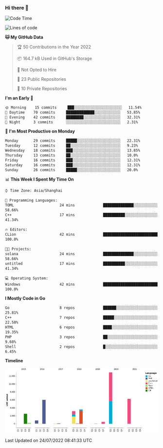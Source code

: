 ### Hi there 👋

<!--
**pinelliar/pinelliar** is a ✨ _special_ ✨ repository because its `README.md` (this file) appears on your GitHub profile.

Here are some ideas to get you started:

- 🔭 I’m currently working on ...
- 🌱 I’m currently learning ...
- 👯 I’m looking to collaborate on ...
- 🤔 I’m looking for help with ...
- 💬 Ask me about ...
- 📫 How to reach me: ...
- 😄 Pronouns: ...
- ⚡ Fun fact: ...
-->

<!--START_SECTION:waka-->
![Code Time](http://img.shields.io/badge/Code%20Time-0%20secs-blue)

![Lines of code](https://img.shields.io/badge/From%20Hello%20World%20I%27ve%20Written-36%20Thousand%20lines%20of%20code-blue)

**🐱 My GitHub Data** 

> 🏆 50 Contributions in the Year 2022
 > 
> 📦 164.7 kB Used in GitHub's Storage 
 > 
> 🚫 Not Opted to Hire
 > 
> 📜 23 Public Repositories 
 > 
> 🔑 10 Private Repositories  
 > 
**I'm an Early 🐤** 

```text
🌞 Morning    15 commits     ███░░░░░░░░░░░░░░░░░░░░░░   11.54% 
🌆 Daytime    70 commits     █████████████░░░░░░░░░░░░   53.85% 
🌃 Evening    42 commits     ████████░░░░░░░░░░░░░░░░░   32.31% 
🌙 Night      3 commits      ░░░░░░░░░░░░░░░░░░░░░░░░░   2.31%

```
📅 **I'm Most Productive on Monday** 

```text
Monday       29 commits     █████░░░░░░░░░░░░░░░░░░░░   22.31% 
Tuesday      12 commits     ██░░░░░░░░░░░░░░░░░░░░░░░   9.23% 
Wednesday    18 commits     ███░░░░░░░░░░░░░░░░░░░░░░   13.85% 
Thursday     13 commits     ██░░░░░░░░░░░░░░░░░░░░░░░   10.0% 
Friday       16 commits     ███░░░░░░░░░░░░░░░░░░░░░░   12.31% 
Saturday     16 commits     ███░░░░░░░░░░░░░░░░░░░░░░   12.31% 
Sunday       26 commits     █████░░░░░░░░░░░░░░░░░░░░   20.0%

```


📊 **This Week I Spent My Time On** 

```text
⌚︎ Time Zone: Asia/Shanghai

💬 Programming Languages: 
TOML                     24 mins             ██████████████░░░░░░░░░░░   58.66% 
C++                      17 mins             ██████████░░░░░░░░░░░░░░░   41.34%

🔥 Editors: 
CLion                    42 mins             █████████████████████████   100.0%

🐱‍💻 Projects: 
solana                   24 mins             ██████████████░░░░░░░░░░░   58.66% 
untitled                 17 mins             ██████████░░░░░░░░░░░░░░░   41.34%

💻 Operating System: 
Windows                  42 mins             █████████████████████████   100.0%

```

**I Mostly Code in Go** 

```text
Go                       8 repos             ██████░░░░░░░░░░░░░░░░░░░   25.81% 
C++                      7 repos             █████░░░░░░░░░░░░░░░░░░░░   22.58% 
HTML                     6 repos             ████░░░░░░░░░░░░░░░░░░░░░   19.35% 
PHP                      3 repos             ██░░░░░░░░░░░░░░░░░░░░░░░   9.68% 
Shell                    2 repos             █░░░░░░░░░░░░░░░░░░░░░░░░   6.45%

```


**Timeline**

![Chart not found](https://raw.githubusercontent.com/hycinth22/hycinth22/main/charts/bar_graph.png) 


 Last Updated on 24/07/2022 08:41:33 UTC
<!--END_SECTION:waka-->
